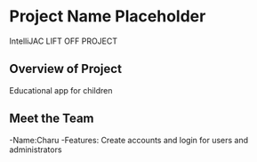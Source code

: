 # Project Name Placeholder
IntelliJAC LIFT OFF PROJECT

## Overview of Project
Educational app for children


## Meet the Team

-Name:Charu
-Features: Create accounts and login for users and administrators